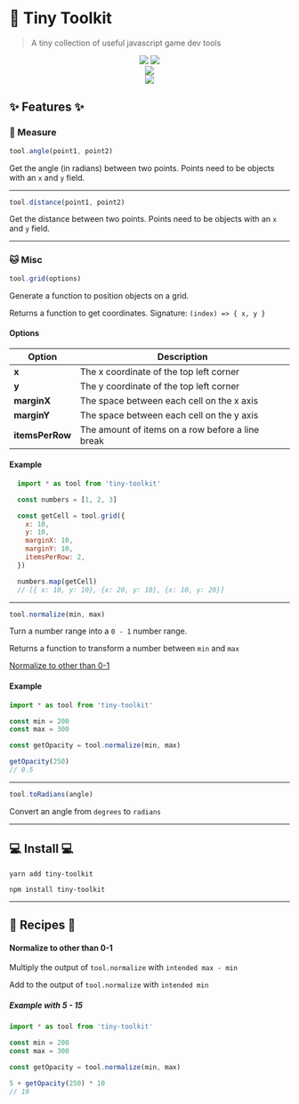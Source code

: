 # :wrench: Tiny Toolkit

> A tiny collection of useful javascript game dev tools

<div align="center">
  <img src="https://badgen.net/npm/v/tiny-toolkit?icon=npm" />
  <img src="https://badgen.net/npm/dw/tiny-toolkit?icon=npm" />
</div>
<div align="center">
  <img src="https://badgen.net/bundlephobia/minzip/tiny-toolkit" />
</div>
<div align="center">
  <img src="https://badgen.net/github/last-commit/sajmoni/tiny-toolkit?icon=github" />
</div>

## :sparkles: Features :sparkles:

### :straight_ruler: Measure

```js
tool.angle(point1, point2)
```

Get the angle (in radians) between two points. Points need to be objects with an `x` and `y` field.

---

```js
tool.distance(point1, point2)
```

Get the distance between two points. Points need to be objects with an `x` and `y` field.

---

### :cat: Misc

```js
tool.grid(options)
``` 

Generate a function to position objects on a grid.

Returns a function to get coordinates. Signature: `(index) => { x, y }`

#### Options

Option | Description
-- | -- 
**x** | The x coordinate of the top left corner
**y** | The y coordinate of the top left corner
**marginX** | The space between each cell on the x axis
**marginY** | The space between each cell on the y axis
**itemsPerRow** | The amount of items on a row before a line break

#### Example

```js
  import * as tool from 'tiny-toolkit'

  const numbers = [1, 2, 3]

  const getCell = tool.grid({
    x: 10,
    y: 10,
    marginX: 10,
    marginY: 10,
    itemsPerRow: 2,
  })

  numbers.map(getCell)
  // [{ x: 10, y: 10}, {x: 20, y: 10}, {x: 10, y: 20}]
```

---

```js
tool.normalize(min, max)
``` 

Turn a number range into a `0 - 1` number range.

Returns a function to transform a number between `min` and `max`

[Normalize to other than 0-1](#normalize-to-other-than-0-1)

#### Example

```js
import * as tool from 'tiny-toolkit'

const min = 200
const max = 300

const getOpacity = tool.normalize(min, max)

getOpacity(250)
// 0.5
```

---

```js
tool.toRadians(angle)
``` 

Convert an angle from `degrees` to `radians`

---

## :computer: Install :computer:

`yarn add tiny-toolkit`

`npm install tiny-toolkit`

---

## :book: Recipes :book:

#### Normalize to other than 0-1

Multiply the output of `tool.normalize` with `intended max - min`

Add to the output of `tool.normalize` with `intended min`

##### Example with 5 - 15

```js
import * as tool from 'tiny-toolkit'

const min = 200
const max = 300

const getOpacity = tool.normalize(min, max)

5 + getOpacity(250) * 10
// 10
```
